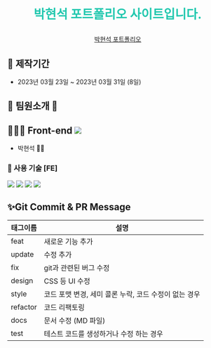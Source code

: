 # **<p align="center"><span style="color:#23C8AF"> 박현석 포트폴리오 사이트입니다. </span></p>**

<p align="center"><a href="portfolio-ssseok.vercel.app">박현석 포트폴리오</a></p>
<!-- <p align="center"><img src="https://user-images.githubusercontent.com/87220944/215426799-10b2114f-8015-489f-a306-08e2f11e2cac.jpg" height="500"></img></p> -->

## 📅 제작기간

- 2023년 03월 23일 ~ 2023년 03월 31일 (8일)

## 💃 팀원소개 🕺

## 👨🏻‍💻 Front-end <a href="https://github.com/ssseok/portfolio"><img src="https://img.shields.io/badge/GitHub-000000?style=flat&logo=GitHub&logoColor=white&link=https://github.com/spacejay1007/plogging_FE"/></a>

- 박현석 🤵🏻

### 🔧 사용 기술 [FE]

<img src="https://img.shields.io/badge/next.js-#000000?style=for-the-badge&logo=Next.js&logoColor=white">
<img src="https://img.shields.io/badge/tailwindcss-#06B6D4?style=for-the-badge&logo=TailwindCSS&logoColor=white">
<img src="https://img.shields.io/badge/typescript-#3178C6?style=for-the-badge&logo=TypeScript&logoColor=white">
<img src="https://img.shields.io/badge/axios-#5A29E4?style=for-the-badge&logo=Axios&logoColor=white">

## ✨Git Commit & PR Message

| 태그이름 | 설명                                                  |
| -------- | ----------------------------------------------------- |
| feat     | 새로운 기능 추가                                      |
| update   | 수정 추가                                             |
| fix      | git과 관련된 버그 수정                                |
| design   | CSS 등 UI 수정                                        |
| style    | 코드 포맷 변경, 세미 콜론 누락, 코드 수정이 없는 경우 |
| refactor | 코드 리팩토링                                         |
| docs     | 문서 수정 (MD 파일)                                   |
| test     | 테스트 코드를 생성하거나 수정 하는 경우               |
